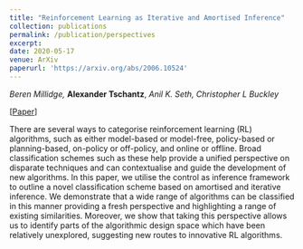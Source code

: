 ```yaml
---
title: "Reinforcement Learning as Iterative and Amortised Inference"
collection: publications
permalink: /publication/perspectives
excerpt: 
date: 2020-05-17
venue: ArXiv
paperurl: 'https://arxiv.org/abs/2006.10524'
---
```


_Beren Millidge,_ __Alexander Tschantz__, _Anil K. Seth, Christopher L Buckley_

[[Paper](https://arxiv.org/abs/2006.10524)] 

There are several ways to categorise reinforcement learning (RL) algorithms, such as either model-based or model-free, policy-based or planning-based, on-policy or off-policy, and online or offline. Broad classification schemes such as these help provide a unified perspective on disparate techniques and can contextualise and guide the development of new algorithms. In this paper, we utilise the control as inference framework to outline a novel classification scheme based on amortised and iterative inference. We demonstrate that a wide range of algorithms can be classified in this manner providing a fresh perspective and highlighting a range of existing similarities. Moreover, we show that taking this perspective allows us to identify parts of the algorithmic design space which have been relatively unexplored, suggesting new routes to innovative RL algorithms.
